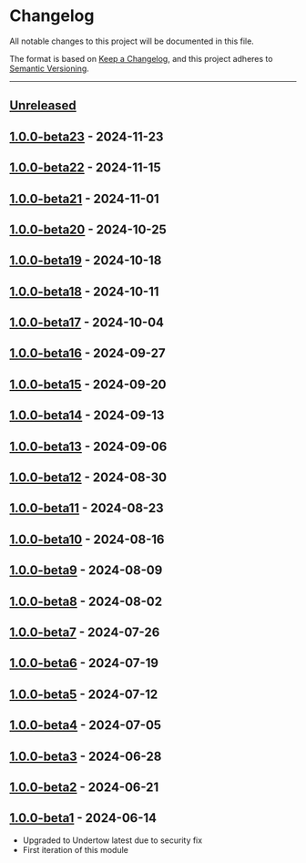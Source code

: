 # Changelog

All notable changes to this project will be documented in this file.

The format is based on [Keep a Changelog](https://keepachangelog.com/en/1.0.0/),
and this project adheres to [Semantic Versioning](https://semver.org/spec/v2.0.0.html).

* * *

## [Unreleased]

## [1.0.0-beta23] - 2024-11-23

## [1.0.0-beta22] - 2024-11-15

## [1.0.0-beta21] - 2024-11-01

## [1.0.0-beta20] - 2024-10-25

## [1.0.0-beta19] - 2024-10-18

## [1.0.0-beta18] - 2024-10-11

## [1.0.0-beta17] - 2024-10-04

## [1.0.0-beta16] - 2024-09-27

## [1.0.0-beta15] - 2024-09-20

## [1.0.0-beta14] - 2024-09-13

## [1.0.0-beta13] - 2024-09-06

## [1.0.0-beta12] - 2024-08-30

## [1.0.0-beta11] - 2024-08-23

## [1.0.0-beta10] - 2024-08-16

## [1.0.0-beta9] - 2024-08-09

## [1.0.0-beta8] - 2024-08-02

## [1.0.0-beta7] - 2024-07-26

## [1.0.0-beta6] - 2024-07-19

## [1.0.0-beta5] - 2024-07-12

## [1.0.0-beta4] - 2024-07-05

## [1.0.0-beta3] - 2024-06-28

## [1.0.0-beta2] - 2024-06-21

## [1.0.0-beta1] - 2024-06-14

- Upgraded to Undertow latest due to security fix
- First iteration of this module

[Unreleased]: https://github.com/ortus-boxlang/boxlang-miniserver/compare/v1.0.0-beta23...HEAD

[1.0.0-beta23]: https://github.com/ortus-boxlang/boxlang-miniserver/compare/v1.0.0-beta22...v1.0.0-beta23

[1.0.0-beta22]: https://github.com/ortus-boxlang/boxlang-miniserver/compare/v1.0.0-beta21...v1.0.0-beta22

[1.0.0-beta21]: https://github.com/ortus-boxlang/boxlang-miniserver/compare/v1.0.0-beta20...v1.0.0-beta21

[1.0.0-beta20]: https://github.com/ortus-boxlang/boxlang-miniserver/compare/v1.0.0-beta19...v1.0.0-beta20

[1.0.0-beta19]: https://github.com/ortus-boxlang/boxlang-miniserver/compare/v1.0.0-beta18...v1.0.0-beta19

[1.0.0-beta18]: https://github.com/ortus-boxlang/boxlang-miniserver/compare/v1.0.0-beta17...v1.0.0-beta18

[1.0.0-beta17]: https://github.com/ortus-boxlang/boxlang-miniserver/compare/v1.0.0-beta16...v1.0.0-beta17

[1.0.0-beta16]: https://github.com/ortus-boxlang/boxlang-miniserver/compare/v1.0.0-beta15...v1.0.0-beta16

[1.0.0-beta15]: https://github.com/ortus-boxlang/boxlang-miniserver/compare/v1.0.0-beta14...v1.0.0-beta15

[1.0.0-beta14]: https://github.com/ortus-boxlang/boxlang-miniserver/compare/v1.0.0-beta13...v1.0.0-beta14

[1.0.0-beta13]: https://github.com/ortus-boxlang/boxlang-miniserver/compare/v1.0.0-beta12...v1.0.0-beta13

[1.0.0-beta12]: https://github.com/ortus-boxlang/boxlang-miniserver/compare/v1.0.0-beta11...v1.0.0-beta12

[1.0.0-beta11]: https://github.com/ortus-boxlang/boxlang-miniserver/compare/v1.0.0-beta10...v1.0.0-beta11

[1.0.0-beta10]: https://github.com/ortus-boxlang/boxlang-miniserver/compare/v1.0.0-beta9...v1.0.0-beta10

[1.0.0-beta9]: https://github.com/ortus-boxlang/boxlang-miniserver/compare/v1.0.0-beta8...v1.0.0-beta9

[1.0.0-beta8]: https://github.com/ortus-boxlang/boxlang-miniserver/compare/v1.0.0-beta7...v1.0.0-beta8

[1.0.0-beta7]: https://github.com/ortus-boxlang/boxlang-miniserver/compare/v1.0.0-beta6...v1.0.0-beta7

[1.0.0-beta6]: https://github.com/ortus-boxlang/boxlang-miniserver/compare/v1.0.0-beta5...v1.0.0-beta6

[1.0.0-beta5]: https://github.com/ortus-boxlang/boxlang-miniserver/compare/v1.0.0-beta4...v1.0.0-beta5

[1.0.0-beta4]: https://github.com/ortus-boxlang/boxlang-miniserver/compare/v1.0.0-beta3...v1.0.0-beta4

[1.0.0-beta3]: https://github.com/ortus-boxlang/boxlang-miniserver/compare/v1.0.0-beta2...v1.0.0-beta3

[1.0.0-beta2]: https://github.com/ortus-boxlang/boxlang-miniserver/compare/v1.0.0-beta2...v1.0.0-beta2

[1.0.0-beta1]: https://github.com/ortus-boxlang/boxlang-miniserver/compare/dcf4fd98a3036ea819b29b5081f1622efec7e8f9...v1.0.0-beta1
